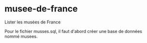 # musee-de-france
Lister les musées de France


Pour le fichier musses.sql, il faut d'abord créer une base de données nommé musees.
